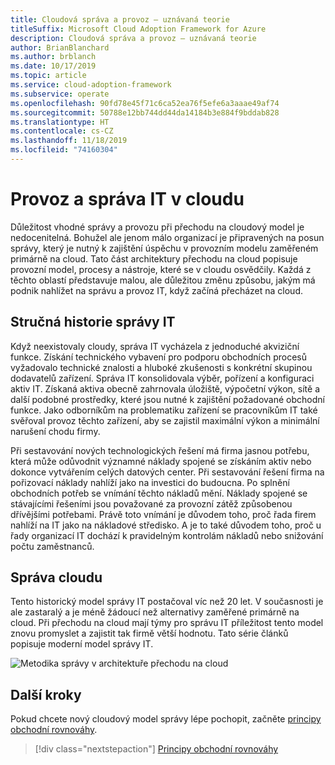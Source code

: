 ```yaml
---
title: Cloudová správa a provoz – uznávaná teorie
titleSuffix: Microsoft Cloud Adoption Framework for Azure
description: Cloudová správa a provoz – uznávaná teorie
author: BrianBlanchard
ms.author: brblanch
ms.date: 10/17/2019
ms.topic: article
ms.service: cloud-adoption-framework
ms.subservice: operate
ms.openlocfilehash: 90fd78e45f71c6ca52ea76f5efe6a3aaae49af74
ms.sourcegitcommit: 50788e12bb744dd44da14184b3e884f9bddab828
ms.translationtype: HT
ms.contentlocale: cs-CZ
ms.lasthandoff: 11/18/2019
ms.locfileid: "74160304"
---
```

# <a name="it-management-and-operations-in-the-cloud"></a>Provoz a správa IT v cloudu

Důležitost vhodné správy a provozu při přechodu na cloudový model je nedocenitelná. Bohužel ale jenom málo organizací je připravených na posun správy, který je nutný k zajištění úspěchu v provozním modelu zaměřeném primárně na cloud. Tato část architektury přechodu na cloud popisuje provozní model, procesy a nástroje, které se v cloudu osvědčily. Každá z těchto oblastí představuje malou, ale důležitou změnu způsobu, jakým má podnik nahlížet na správu a provoz IT, když začíná přecházet na cloud.

## <a name="brief-history-of-it-management"></a>Stručná historie správy IT

Když neexistovaly cloudy, správa IT vycházela z jednoduché akviziční funkce. Získání technického vybavení pro podporu obchodních procesů vyžadovalo technické znalosti a hluboké zkušenosti s konkrétní skupinou dodavatelů zařízení. Správa IT konsolidovala výběr, pořízení a konfiguraci aktiv IT. Získaná aktiva obecně zahrnovala úložiště, výpočetní výkon, sítě a další podobné prostředky, které jsou nutné k zajištění požadované obchodní funkce. Jako odborníkům na problematiku zařízení se pracovníkům IT také svěřoval provoz těchto zařízení, aby se zajistil maximální výkon a minimální narušení chodu firmy.

Při sestavování nových technologických řešení má firma jasnou potřebu, která může odůvodnit významné náklady spojené se získáním aktiv nebo dokonce vytvářením celých datových center. Při sestavování řešení firma na pořizovací náklady nahlíží jako na investici do budoucna. Po splnění obchodních potřeb se vnímání těchto nákladů mění. Náklady spojené se stávajícími řešeními jsou považované za provozní zátěž způsobenou dřívějšími potřebami. Právě toto vnímání je důvodem toho, proč řada firem nahlíží na IT jako na nákladové středisko. A je to také důvodem toho, proč u řady organizací IT dochází k pravidelným kontrolám nákladů nebo snižování počtu zaměstnanců.

## <a name="cloud-management"></a>Správa cloudu

Tento historický model správy IT postačoval víc než 20 let. V současnosti je ale zastaralý a je méně žádoucí než alternativy zaměřené primárně na cloud. Při přechodu na cloud mají týmy pro správu IT příležitost tento model znovu promyslet a zajistit tak firmě větší hodnotu. Tato série článků popisuje moderní model správy IT.

![Metodika správy v architektuře přechodu na cloud](../../_images/manage/caf-manage.png)

## <a name="next-steps"></a>Další kroky

Pokud chcete nový cloudový model správy lépe pochopit, začněte [principy obchodní rovnováhy](./business-alignment.md).

> [!div class="nextstepaction"]
> [Principy obchodní rovnováhy](./business-alignment.md)

